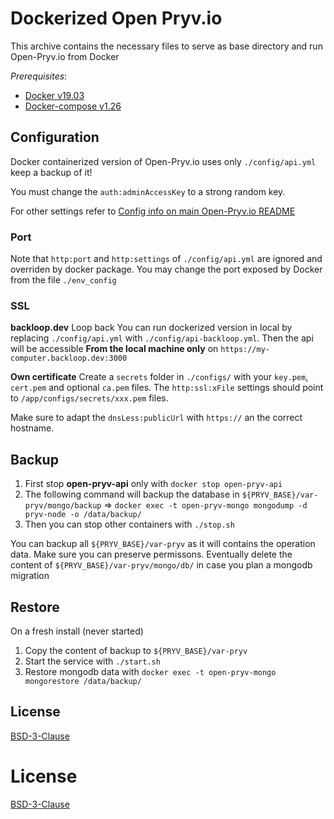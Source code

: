 # Dockerized Open Pryv.io

This archive contains the necessary files to serve as base directory and run Open-Pryv.io from Docker

*Prerequisites*:

- [Docker v19.03](https://docs.docker.com/engine/install/)
- [Docker-compose v1.26](https://docs.docker.com/compose/install/)

## Configuration 

Docker containerized version of Open-Pryv.io uses only `./config/api.yml` keep a backup of it!

You must change the `auth:adminAccessKey` to a strong random key. 

For other settings refer to [Config info on main Open-Pryv.io README](https://github.com/pryv/open-pryv.io#config)

### Port

Note that `http:port` and `http:settings` of `./config/api.yml` are ignored and overriden by docker package.
You may change the port exposed by Docker from the file `./env_config`

### SSL 

**backloop.dev** Loop back
You can run dockerized version in local by replacing `./config/api.yml` with `./config/api-backloop.yml`.
Then the api will be accessible **From the local machine only** on `https://my-computer.backloop.dev:3000`

**Own certificate**
Create a `secrets` folder in `./configs/` with your `key.pem`, `cert.pem` and optional `ca.pem` files. 
The `http:ssl:xFile` settings should point to `/app/configs/secrets/xxx.pem` files.

Make sure to adapt the `dnsLess:publicUrl` with `https://` an the correct hostname. 

## Backup

1. First stop **open-pryv-api** only with `docker stop open-pryv-api`
2. The following command will backup the database in `${PRYV_BASE}/var-pryv/mongo/backup` => `docker exec -t open-pryv-mongo mongodump -d pryv-node -o /data/backup/` 
3. Then you can stop other containers with `./stop.sh` 

You can backup all `${PRYV_BASE}/var-pryv` as it will contains the operation data. Make sure you can preserve permissons. 
Eventually delete the content of `${PRYV_BASE}/var-pryv/mongo/db/` in case you plan a mongodb migration 

## Restore 

On a fresh install (never started) 

1. Copy the content of backup to `${PRYV_BASE}/var-pryv`
2. Start the service with `./start.sh`
3. Restore mongodb data with `docker exec -t open-pryv-mongo mongorestore /data/backup/`



## License

[BSD-3-Clause](LICENSE)


# License

[BSD-3-Clause](LICENSE)
